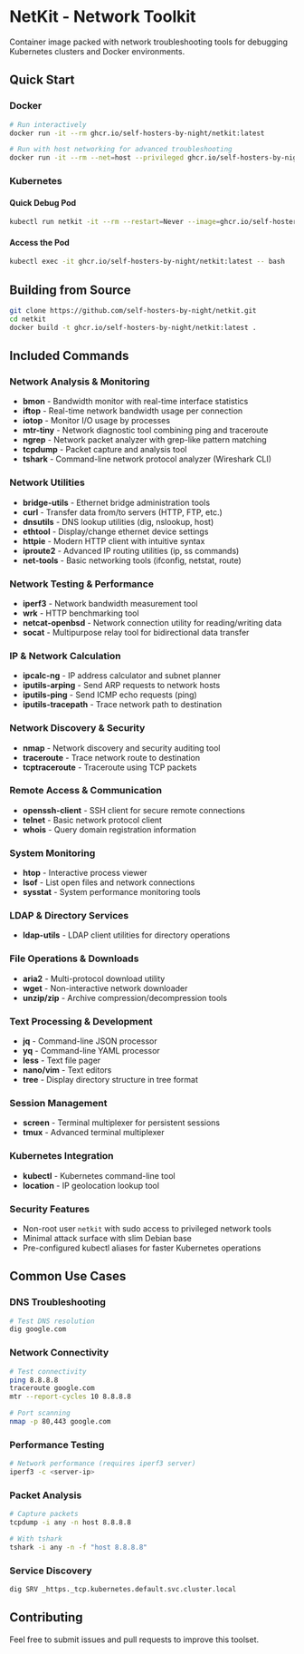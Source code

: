 # NetKit - Network Toolkit

Container image packed with network troubleshooting tools for debugging Kubernetes clusters and Docker environments.

## Quick Start

### Docker

```bash
# Run interactively
docker run -it --rm ghcr.io/self-hosters-by-night/netkit:latest

# Run with host networking for advanced troubleshooting
docker run -it --rm --net=host --privileged ghcr.io/self-hosters-by-night/netkit:latest
```

### Kubernetes

#### Quick Debug Pod

```bash
kubectl run netkit -it --rm --restart=Never --image=ghcr.io/self-hosters-by-night/netkit:latest --namespace=default
```

#### Access the Pod

```bash
kubectl exec -it ghcr.io/self-hosters-by-night/netkit:latest -- bash
```

## Building from Source

```bash
git clone https://github.com/self-hosters-by-night/netkit.git
cd netkit
docker build -t ghcr.io/self-hosters-by-night/netkit:latest .
```

## Included Commands

### Network Analysis & Monitoring

- **bmon** - Bandwidth monitor with real-time interface statistics
- **iftop** - Real-time network bandwidth usage per connection
- **iotop** - Monitor I/O usage by processes
- **mtr-tiny** - Network diagnostic tool combining ping and traceroute
- **ngrep** - Network packet analyzer with grep-like pattern matching
- **tcpdump** - Packet capture and analysis tool
- **tshark** - Command-line network protocol analyzer (Wireshark CLI)

### Network Utilities

- **bridge-utils** - Ethernet bridge administration tools
- **curl** - Transfer data from/to servers (HTTP, FTP, etc.)
- **dnsutils** - DNS lookup utilities (dig, nslookup, host)
- **ethtool** - Display/change ethernet device settings
- **httpie** - Modern HTTP client with intuitive syntax
- **iproute2** - Advanced IP routing utilities (ip, ss commands)
- **net-tools** - Basic networking tools (ifconfig, netstat, route)

### Network Testing & Performance

- **iperf3** - Network bandwidth measurement tool
- **wrk** - HTTP benchmarking tool
- **netcat-openbsd** - Network connection utility for reading/writing data
- **socat** - Multipurpose relay tool for bidirectional data transfer

### IP & Network Calculation

- **ipcalc-ng** - IP address calculator and subnet planner
- **iputils-arping** - Send ARP requests to network hosts
- **iputils-ping** - Send ICMP echo requests (ping)
- **iputils-tracepath** - Trace network path to destination

### Network Discovery & Security

- **nmap** - Network discovery and security auditing tool
- **traceroute** - Trace network route to destination
- **tcptraceroute** - Traceroute using TCP packets

### Remote Access & Communication

- **openssh-client** - SSH client for secure remote connections
- **telnet** - Basic network protocol client
- **whois** - Query domain registration information

### System Monitoring

- **htop** - Interactive process viewer
- **lsof** - List open files and network connections
- **sysstat** - System performance monitoring tools

### LDAP & Directory Services

- **ldap-utils** - LDAP client utilities for directory operations

### File Operations & Downloads

- **aria2** - Multi-protocol download utility
- **wget** - Non-interactive network downloader
- **unzip/zip** - Archive compression/decompression tools

### Text Processing & Development

- **jq** - Command-line JSON processor
- **yq** - Command-line YAML processor
- **less** - Text file pager
- **nano/vim** - Text editors
- **tree** - Display directory structure in tree format

### Session Management

- **screen** - Terminal multiplexer for persistent sessions
- **tmux** - Advanced terminal multiplexer

### Kubernetes Integration

- **kubectl** - Kubernetes command-line tool
- **location** - IP geolocation lookup tool

### Security Features

- Non-root user `netkit` with sudo access to privileged network tools
- Minimal attack surface with slim Debian base
- Pre-configured kubectl aliases for faster Kubernetes operations

## Common Use Cases

### DNS Troubleshooting

```bash
# Test DNS resolution
dig google.com
```

### Network Connectivity

```bash
# Test connectivity
ping 8.8.8.8
traceroute google.com
mtr --report-cycles 10 8.8.8.8

# Port scanning
nmap -p 80,443 google.com
```

### Performance Testing

```bash
# Network performance (requires iperf3 server)
iperf3 -c <server-ip>
```

### Packet Analysis

```bash
# Capture packets
tcpdump -i any -n host 8.8.8.8

# With tshark
tshark -i any -n -f "host 8.8.8.8"
```

### Service Discovery

```bash
dig SRV _https._tcp.kubernetes.default.svc.cluster.local
```

## Contributing

Feel free to submit issues and pull requests to improve this toolset.
